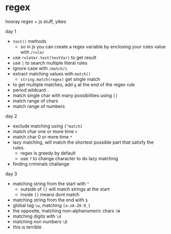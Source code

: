 # regex

hooray regex + js stuff, yikes

day 1
- `test()` methods
  - so in js you can create a regex variable by enclosing your rules value with `/rule/`
- use `ruleVar.test(testVar)` to get result
- use `|` to search multiple literal rules
- ignore case with `/match/i`
- extract matching values with `match()`
  - `string.match(regex)` get single match
- to get multiple matches, add `g` at the end of the regex rule
- period wildcard `.`
- match single char with many possibilities using `[]`
- match range of chars
- match range of numbers

day 2
- exclude matching using `[^match]`
- match char one or more time `+`
- match char 0 or more time `*`
- lazy matching, will match the shortest possible part that satisfy the rules.
  - regex is greedy by default
  - use `?` to change character to do lazy matching
- finding criminals challange

day 3
- matching string from the start with `^`
  - outside of `[]` will match strings at the start
  - inside `[]` means dont match
- matching string from the end with `$`
- global tag `\w`, matching `[a-zA-Z0-9_]`
- the opposite, matching non-alphanumeric chars `\W`
- matching digits with `\d`
- matching non numbers `\D`
- this is terrible